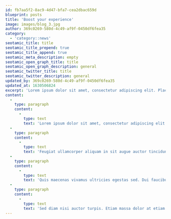 ```yaml
---
id: fb7aa5f2-8ac9-4d47-bfa7-cea2dbac659d
blueprint: posts
title: 'Boost your experience'
image: images/blog_3.jpg
author: 369c0269-580d-4c49-af9f-0450df6fea35
category:
  - 'category::news'
seotamic_title: title
seotamic_title_prepend: true
seotamic_title_append: true
seotamic_meta_description: empty
seotamic_open_graph_title: title
seotamic_open_graph_description: general
seotamic_twitter_title: title
seotamic_twitter_description: general
updated_by: 369c0269-580d-4c49-af9f-0450df6fea35
updated_at: 1630506824
excerpt: 'Lorem ipsum dolor sit amet, consectetur adipiscing elit. Placerat porttitor felis porttitor amet aliquam ut tempus. Consectetur malesuada mauris in.'
content:
  -
    type: paragraph
    content:
      -
        type: text
        text: 'Lorem ipsum dolor sit amet, consectetur adipiscing elit. Placerat porttitor felis porttitor amet aliquam ut tempus. Consectetur malesuada mauris in ac amet quis. Accumsan a, odio enim eget est sed. Iaculis amet netus non scelerisque tincidunt risus. Eu fermentum viverra felis neque lorem risus imperdiet rhoncus, magna. Tortor nec facilisis pharetra pharetra. Fermentum aenean parturient adipiscing odio. Ullamcorper non dolor dictum lacus urna nam in sem facilisis. Neque, semper morbi praesent est in a quis etiam. '
  -
    type: paragraph
    content:
      -
        type: text
        text: 'Feugiat ullamcorper aliquam in sit augue auctor tincidunt. Lectus aliquam consectetur in commodo ullamcorper aliquet nunc, sed consequat. Quis auctor pharetra urna non tempus aliquet ultrices sodales. '
  -
    type: paragraph
    content:
      -
        type: text
        text: 'Quis maecenas vivamus ultricies egestas sed. Dui faucibus faucibus sed nisi. Elementum bibendum vel morbi cursus arcu facilisis aliquam. Ultrices donec egestas vestibulum tempus varius mi enim. Vulputate volutpat scelerisque tincidunt sed cursus aenean luctus tempor, tortor. '
  -
    type: paragraph
    content:
      -
        type: text
        text: 'Sed diam nisi auctor turpis. Etiam massa dolor at etiam nunc varius dui. Neque fringilla vel, mauris duis aliquam odio purus gravida. Sodales fermentum euismod arcu, morbi suscipit nulla diam tristique. Volutpat, egestas donec sollicitudin convallis. Justo, morbi sit nunc amet in sit elementum diam dis. Sit tortor sit dui non ultrices ac.'
---
```

